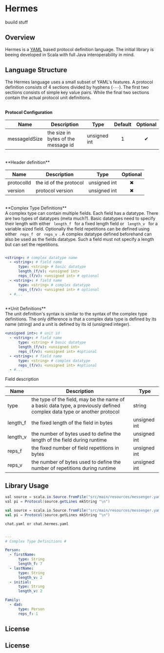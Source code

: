 Hermes
==============
buuild stuff

Overview
--------------

Hermes is a [YAML][1] based protocol definition language. The initial library is beeing developed in Scala with full Java interoperability in mind.

Language Structure
--------------

The Hermes language uses a small subset of YAML's features. A protocol definition consists of 4 sections divided by hyphens (<code>---</code>). The first two sections consists of simple key value pairs. While the final two sections contain the actual protocol unit definitions.
<br>
<br>
 
**Protocol Configuration**

| Name | Description | Type | Default | Optional |
| :--: | ----------- | ---- | :-----: | :------: |
| messageIdSize | the size in bytes of the message id | unsigned int | 1 | &#10004; |

<br>
**Header definition**

| Name | Description | Type | Optional |
| ---- | ----------- | ---- | :------: |
| protocolId | the id of the protocol | unsigned int | &#10006; |
| version | protocol version | unsigned int | &#10006; |

<br>
**Complex Type Definitions**<br>
A complex type can contain multiple fields. Each field has a datatype. There are two types of datatypes (meta much?). Basic datatypes need to specify their length with either <code> length_f </code> for a fixed length field or <code> length_v </code> for a variable sized field. Optionally the field repetitions can be defined using either <code> reps_f </code> or <code> reps_v </code>. A complex datatype defined beforehand can also be used as the fields datatype. Such a field must not specify a length but can set the repetitions.

```yaml

<string>: # complex datatype name                           
  - <string>: # field name
      type: <string> # basic datatype
      length_(f/v): <unsigned int>
      reps_(f/v): <unsigned int> # optional
  - <string>: # field name
      type: <string> # complex datatype
      reps_(f/v): <unsigned int> # optional
  - #...
```

<br>
**Unit Definitions**<br>
The unit definition's syntax is similar to the syntax of the complex type definitions. The only difference is that a complex data type is defined by its name (string) and a unit is defined by its id (unsigned integer).

```yaml
<unsigned int>: # unit id
  - <string>: # field name
      type: <string> # basic datatype
      length_(f/v): <unsigned int>
      reps_(f/v): <unsigned int> #optional
  - <string>: # field name
      type: <string> # complex datatype
      reps_(f/v): <unsigned int> #optional
  - #...
```

Field description

| Name | Description | Type | 
| ---- | ----------- | ---- | 
| type | the type of the field, may be the name of a basic data type, a previously defined complex data type or another protocol | string |
| length_f | the fixed length of the field in bytes | unsigned int |
| length_v | the number of bytes used to define the length of the field during runtime | unsigned int |
| reps_f | the fixed number of field repetitions in bytes | unsigned int |
| reps_v | the number of bytes used to define the number of repetitions during runtime | unsigned int |

Library Usage
--------------














```java
val source = scala.io.Source.fromFile("src/main/resources/messenger.yaml")
val pi = Protocol(source.getLines mkString "\n")
```


```scala
val source = scala.io.Source.fromFile("src/main/resources/messenger.yaml")
val pi = Protocol(source.getLines mkString "\n")
```
<code>chat.yaml or chat.hermes.yaml</code>
```yaml

---
# Complex Type Definitions #

Person:
  - firstName:
      type: String
      length_f: 7
  - lastName:
      type: String
      length_v: 2
  - initial:
      type: String
      length_v: 2

Family:
  - dad:
      type: Person
      reps_f: 1
```


License
--------------

License
--------------




[1]: http://yaml.org/        "YAML"